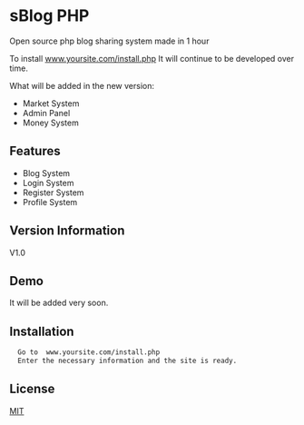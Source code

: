 
# sBlog PHP

Open source php blog sharing system made in 1 hour


To install www.yoursite.com/install.php
It will continue to be developed over time.

What will be added in the new version:
- Market System
- Admin Panel
- Money System

## Features

- Blog System
- Login System
- Register System
- Profile System


## Version Information

V1.0


## Demo

It will be added very soon.


## Installation



```bash
  Go to  www.yoursite.com/install.php
  Enter the necessary information and the site is ready.
```
    
## License

[MIT](https://github.com/Sia1337/sBlog-php/blob/main/LICENSE)

